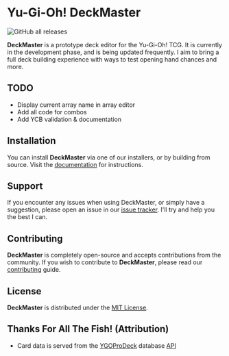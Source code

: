 # Yu-Gi-Oh! DeckMaster

![GitHub all releases](https://img.shields.io/github/downloads/TheOtterlord/DeckMaster/total)

**DeckMaster** is a prototype deck editor for the Yu-Gi-Oh! TCG.
It is currently in the development phase, and is being updated frequently.
I aim to bring a full deck building experience with ways to test opening hand chances and more.


## TODO

- Display current array name in array editor
- Add all code for combos
- Add YCB validation & documentation


## Installation

You can install **DeckMaster** via one of our installers, or by building from source.
Visit the [documentation](https://theotterlord.github.io/deckmaster/install) for instructions.


## Support

If you encounter any issues when using DeckMaster, or simply have a suggestion, please open an issue in our [issue tracker](https://github.com/TheOtterlord/deckmaster/issues). I'll try and help you the best I can.


## Contributing

**DeckMaster** is completely open-source and accepts contributions from the community.
If you wish to contribute to **DeckMaster**, please read our [contributing](CONTRIBUTING.md) guide.


## License

**DeckMaster** is distributed under the [MIT License](https://choosealicense.com/licenses/mit/).


## Thanks For All The Fish! (Attribution)

- Card data is served from the [YGOProDeck](ygoprodeck.com) database [API](db.ygoprodeck.com/api)

